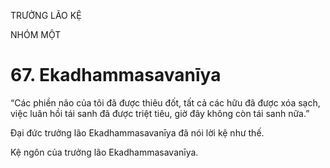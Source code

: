 TRƯỞNG LÃO KỆ

NHÓM MỘT

# 67. Ekadhammasavanīya

“Các phiền não của tôi đã được thiêu đốt, tất cả các hữu đã được xóa sạch, việc luân hồi tái sanh đã được triệt tiêu, giờ đây không còn tái sanh nữa.”

Đại đức trưởng lão Ekadhammasavanīya đã nói lời kệ như thế.

Kệ ngôn của trưởng lão Ekadhammasavanīya.
